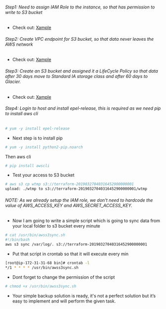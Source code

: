###### Step1: Need to assign IAM Role to the instance, so that has permission to write to S3 bucket

* Check out: [Xample](https://github.com/rufilboy/100DaysOfDevOps/blob/dev/Day%2045%20-Simple%20Backup%20Solution%20using%20S3%2C%20Glacier%20and%20VPC%20Endpoint/ec2_instance_s3_role.tf)

###### Step2: Create VPC endpoint for S3 bucket, so that data never leaves the AWS network

* Check out: [Xample]()

###### Step3: Create an S3 bucket and assigned it a LifeCycle Policy so that data after 30 days move to Standard IA storage class and after 60 days to Glacier.

* Check out: [Xample]()

###### Step4: Login to host and install epel-release, this is required as we need pip to install aws cli


```sh
# yum -y install epel-release
```

* Next step is to install pip

```sh
# yum -y install python2-pip.noarch
```
Then aws cli
```sh
# pip install awscli
```

* Test your access to S3 bucket

```sh
# aws s3 cp wtmp s3://terraform-20190327040316452900000001
upload: ./wtmp to s3://terraform-20190327040316452900000001/wtmp
```

###### NOTE: As we already setup the IAM role, we don't need to hardcode the value of AWS_ACCESS_KEY and AWS_SECRET_ACCESS_KEY.

* Now I am going to write a simple script which is going to sync data from your local folder to s3 bucket every minute

```sh
# cat /usr/bin/awss3sync.sh
#!/bin/bash
aws s3 sync /var/log/. s3://terraform-20190327040316452900000001
```

* Put that script in crontab so that it will execute every min

```sh
[root@ip-172-31-31-68 bin]# crontab -l
*/1 * * * * /usr/bin/awss3sync.sh
```

* Dont forget to change the permission of the script

```sh
# chmod +x /usr/bin/awss3sync.sh
```

* Your simple backup solution is ready, it's not a perfect solution but it’s easy to implement and will perform the given task.